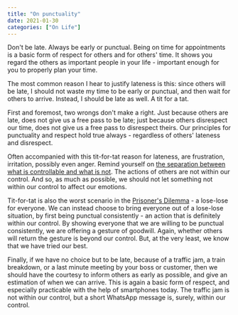 ```yaml
---
title: "On punctuality"
date: 2021-01-30
categories: ["On Life"]
---
```


Don't be late. Always be early or punctual. Being on time for appointments is a basic form of respect for others and for others' time. It shows you regard the others as important people in your life - important enough for you to properly plan your time.

The most common reason I hear to justify lateness is this: since others will be late, I should not waste my time to be early or punctual, and then wait for others to arrive. Instead, I should be late as well. A tit for a tat.

First and foremost, two wrongs don't make a right. Just because others are late, does not give us a free pass to be late; just because others disrespect our time, does not give us a free pass to disrespect theirs. Our principles for punctuality and respect hold true always - regardless of others' lateness and disrespect.

Often accompanied with this tit-for-tat reason for lateness, are frustration, irritation, possibly even anger. Remind yourself on [the separation between what is controllable and what is not](https://thestatsguy.rbind.io/post/2020/12/06/our-happiness-is-within-our-control/). The actions of others are not within our control. And so, as much as possible, we should not let something not within our control to affect our emotions.

Tit-for-tat is also the worst scenario in the [Prisoner's Dilemma](https://en.wikipedia.org/wiki/Prisoner%27s_dilemma) - a lose-lose for everyone. We can instead choose to bring everyone out of a lose-lose situation, by first being punctual consistently - an action that is definitely within our control. By showing everyone that we are willing to be punctual consistently, we are offering a gesture of goodwill. Again, whether others will return the gesture is beyond our control. But, at the very least, we know that we have tried our best.

Finally, if we have no choice but to be late, because of a traffic jam, a train breakdown, or a last minute meeting by your boss or customer, then we should have the courtesy to inform others as early as possible, and give an estimation of when we can arrive. This is again a basic form of respect, and especially practicable with the help of smartphones today. The traffic jam is not within our control, but a short WhatsApp message is, surely, within our control.